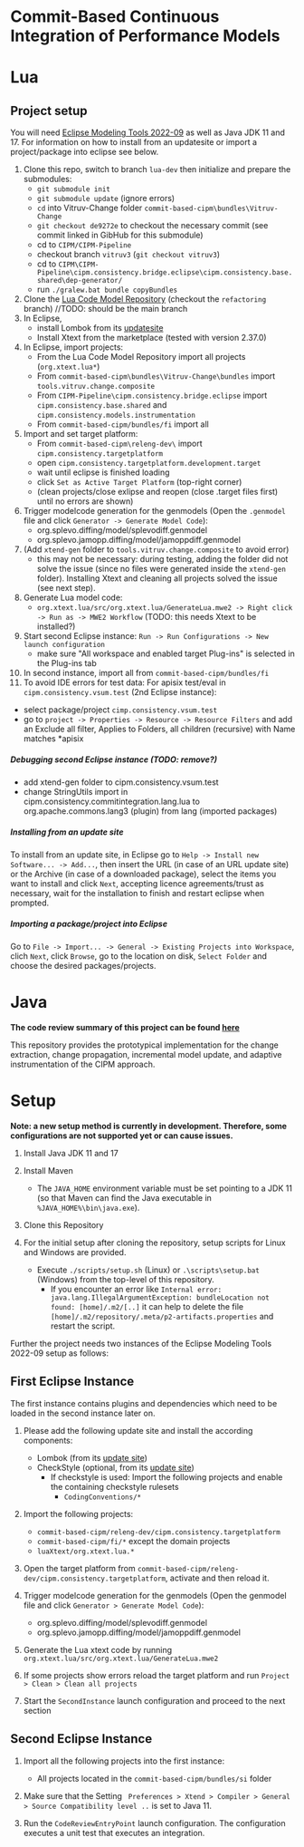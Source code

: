 # Commit-Based Continuous Integration of Performance Models

# Lua

## Project setup

You will need [Eclipse Modeling Tools 2022-09](https://www.eclipse.org/downloads/packages/release/2022-09/r/eclipse-modeling-tools) as well as Java JDK 11 and 17. For information on how to install from an updatesite or import a project/package into eclipse see below.

1. Clone this repo, switch to branch `lua-dev` then initialize and prepare the submodules:
    - `git submodule init`
    - `git submodule update` (ignore errors)
    - `cd` into Vitruv-Change folder `commit-based-cipm\bundles\Vitruv-Change`
    - `git checkout de9272e` to checkout the necessary commit (see commit linked in GibHub for this submodule)
   - cd to `CIPM/CIPM-Pipeline` 
   - checkout branch `vitruv3` (`git checkout vitruv3`)
   - cd to `CIPM\CIPM-Pipeline\cipm.consistency.bridge.eclipse\cipm.consistency.base.shared\dep-generator/`
   - run `./gralew.bat bundle copyBundles`
2. Clone the [Lua Code Model Repository](https://github.com/uvlvd/Metamodels/tree/refactoring) (checkout the `refactoring` branch) //TODO: should be the main branch
3. In Eclipse, 
    - install Lombok from its [updatesite](https://projectlombok.org/p2)
    - Install Xtext from the marketplace (tested with version 2.37.0)
4. In Eclipse, import projects: 
    - From the Lua Code Model Repository import all projects  (`org.xtext.lua*`)
    - From `commit-based-cipm\bundles\Vitruv-Change\bundles` import 
        `tools.vitruv.change.composite`
    - From `CIPM-Pipeline\cipm.consistency.bridge.eclipse` import 
        `cipm.consistency.base.shared` and 
        `cipm.consistency.models.instrumentation`
    - From `commit-based-cipm/bundles/fi` import all
5. Import and set target platform: 
    - From `commit-based-cipm\releng-dev\` import `cipm.consistency.targetplatform`
    - open `cipm.consistency.targetplatform.development.target`
    - wait until eclipse is finished loading
    - click `Set as Active Target Platform` (top-right corner)
    - (clean projects/close exlipse and reopen (close .target files first) until no errors are shown)
6. Trigger modelcode generation for the genmodels (Open the `.genmodel` file and click `Generator -> Generate Model Code`):
    - org.splevo.diffing/model/splevodiff.genmodel
    - org.splevo.jamopp.diffing/model/jamoppdiff.genmodel
7. (Add `xtend-gen` folder to `tools.vitruv.change.composite` to avoid error)
    - this may not be necessary: during testing, adding the folder did not solve the issue (since no files were generated inside the `xtend-gen` folder). Installing Xtext and cleaning all projects solved the issue (see next step).
8. Generate Lua model code:
    - `org.xtext.lua/src/org.xtext.lua/GenerateLua.mwe2 -> Right click -> Run as -> MWE2 Workflow`  (TODO: this needs Xtext to be installed?)
9. Start second Eclipse instance: `Run -> Run Configurations -> New launch configuration`
    - make sure "All workspace and enabled target Plug-ins" is selected in the Plug-ins tab
10. In second instance, import all from `commit-based-cipm/bundles/fi`
11. To avoid IDE errors for test data: For apisix test/eval in `cipm.consistency.vsum.test` (2nd Eclipse instance):
   - select package/project `cimp.consistency.vsum.test`
   - go to `project -> Properties -> Resource -> Resource Filters` and add an Exclude all filter, Applies to Folders, all children (recursive) with Name matches *apisix

##### Debugging second Eclipse instance (TODO: remove?)
 - add xtend-gen folder to cipm.consistency.vsum.test
 - change StringUtils import in cipm.consistency.commitintegration.lang.lua to org.apache.commons.lang3 (plugin) from lang (imported packages)

##### Installing from an update site
To install from an update site, in Eclipse go to `Help -> Install new Software... -> Add...`, then insert the URL (in case of an URL update site) or the Archive (in case of a downloaded package), select the items you want to install and click `Next`, accepting licence agreements/trust as necessary, wait for the installation to finish and restart eclipse when prompted.

##### Importing a package/project into Eclipse
Go to `File -> Import... -> General -> Existing Projects into Workspace`, clich `Next`, click `Browse`, go to the location on disk, `Select Folder` and choose the desired packages/projects.

# Java

**The code review summary of this project can be found [here](./CODE_REVIEW.md)**

This repository provides the prototypical implementation for the change extraction, change propagation, incremental model update, and adaptive instrumentation of the CIPM approach.

# Setup
**Note: a new setup method is currently in development. Therefore, some configurations are not supported yet or can cause issues.**

1. Install Java JDK 11 and 17

1. Install Maven
    - The `JAVA_HOME` environment variable must be set pointing to a JDK 11 (so that Maven can find the Java executable in `%JAVA_HOME%\bin\java.exe`).

1. Clone this Repository

1. For the initial setup after cloning the repository, setup scripts for Linux and Windows are provided.
    - Execute `./scripts/setup.sh` (Linux) or `.\scripts\setup.bat` (Windows) from the top-level of this repository.
	    - If you encounter an error like `Internal error: java.lang.IllegalArgumentException: bundleLocation not found: [home]/.m2/[..]` it can help to delete the file `[home]/.m2/repository/.meta/p2-artifacts.properties` and restart the script.

Further the project needs two instances of the Eclipse Modeling Tools 2022-09 setup as follows:

## First Eclipse Instance

The first instance contains plugins and dependencies which need to be loaded in the second instance later on.

1. Please add the following update site and install the according components:
    - Lombok (from its [update site](https://projectlombok.org/p2))
    - CheckStyle (optional, from its [update site](https://checkstyle.org/eclipse-cs-update-site))
	    - If checkstyle is used: Import the following projects and enable the containing checkstyle rulesets
			- `CodingConventions/*`

1. Import the following projects:
    - `commit-based-cipm/releng-dev/cipm.consistency.targetplatform`
    - `commit-based-cipm/fi/*` except the domain projects
    - `luaXtext/org.xtext.lua.*`

1. Open the target platform from `commit-based-cipm/releng-dev/cipm.consistency.targetplatform`, activate and then reload it.

1. Trigger modelcode generation for the genmodels (Open the genmodel file and click `Generator > Generate Model Code`):
    - org.splevo.diffing/model/splevodiff.genmodel
    - org.splevo.jamopp.diffing/model/jamoppdiff.genmodel

1. Generate the Lua xtext code by running `org.xtext.lua/src/org.xtext.lua/GenerateLua.mwe2`

1. If some projects show errors reload the target platform and  run `Project > Clean > Clean all projects`

1. Start the `SecondInstance` launch configuration and proceed to the next section

## Second Eclipse Instance

1. Import all the following projects into the first instance:
   - All projects located in the `commit-based-cipm/bundles/si` folder

1. Make sure that the Setting ` Preferences > Xtend > Compiler > General > Source Compatibility level ..`  is set to Java 11.

1. Run the `CodeReviewEntryPoint` launch configuration. The configuration executes a unit test that executes an integration.
